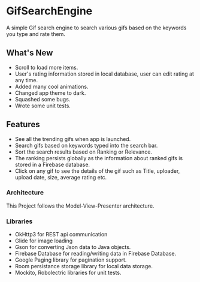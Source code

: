 # GifSearchEngine

A simple Gif search engine to search various gifs based on the keywords you type and rate them.

## What's New

* Scroll to load more items.
* User's rating information stored in local database, user can edit rating at any time.
* Added many cool animations.
* Changed app theme to dark.
* Squashed some bugs.
* Wrote some unit tests.

## Features
* See all the trending gifs when app is launched.
* Search gifs based on keywords typed into the search bar.
* Sort the search results based on Ranking or Relevance.
* The ranking persists globally as the information about ranked gifs is stored in a Firebase database.
* Click on any gif to see the details of the gif such as Title, uploader, upload date, size, average rating etc.

### Architecture

This Project follows the Model-View-Presenter architecture.

### Libraries
* OkHttp3 for REST api communication
* Glide for image loading
* Gson for converting Json data to Java objects.
* Firebase Database for reading/writing data in Firebase Database.
* Google Paging library for pagination support.
* Room persistance storage library for local data storage.
* Mockito, Robolectric libraries for unit tests.
